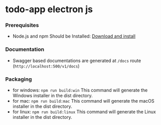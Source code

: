 # todo-app electron js

### Prerequisites

- Node.js and npm Should be Installed: [Download and install](https://nodejs.org/)

### Documentation

- Swagger based documentations are generated at `/docs` route (`http://localhost:500/v1/docs`)

### Packaging

- for windows: `npm run build:win`
  This command will generate the Windows installer in the dist directory.
- for mac: `npm run build:mac`
  This command will generate the macOS installer in the dist directory.
- for linux: `npm run build:linux`
  This command will generate the Linux installer in the dist directory.
